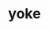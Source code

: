 ---
category: 4-letters
denotation: null
name: yoke
reference_link: https://www.etymonline.com/word/yoke
root_language: null
root_name: null
title: yoke
type: free
word_sums:
- respelling: yoke
  sum: 'Yoke + '
---